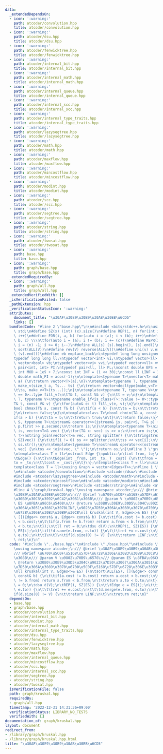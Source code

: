 ```yaml
---
data:
  _extendedDependsOn:
  - icon: ':warning:'
    path: atcoder/convolution.hpp
    title: atcoder/convolution.hpp
  - icon: ':warning:'
    path: atcoder/dsu.hpp
    title: atcoder/dsu.hpp
  - icon: ':warning:'
    path: atcoder/fenwicktree.hpp
    title: atcoder/fenwicktree.hpp
  - icon: ':warning:'
    path: atcoder/internal_bit.hpp
    title: atcoder/internal_bit.hpp
  - icon: ':warning:'
    path: atcoder/internal_math.hpp
    title: atcoder/internal_math.hpp
  - icon: ':warning:'
    path: atcoder/internal_queue.hpp
    title: atcoder/internal_queue.hpp
  - icon: ':warning:'
    path: atcoder/internal_scc.hpp
    title: atcoder/internal_scc.hpp
  - icon: ':warning:'
    path: atcoder/internal_type_traits.hpp
    title: atcoder/internal_type_traits.hpp
  - icon: ':warning:'
    path: atcoder/lazysegtree.hpp
    title: atcoder/lazysegtree.hpp
  - icon: ':warning:'
    path: atcoder/math.hpp
    title: atcoder/math.hpp
  - icon: ':warning:'
    path: atcoder/maxflow.hpp
    title: atcoder/maxflow.hpp
  - icon: ':warning:'
    path: atcoder/mincostflow.hpp
    title: atcoder/mincostflow.hpp
  - icon: ':warning:'
    path: atcoder/modint.hpp
    title: atcoder/modint.hpp
  - icon: ':warning:'
    path: atcoder/scc.hpp
    title: atcoder/scc.hpp
  - icon: ':warning:'
    path: atcoder/segtree.hpp
    title: atcoder/segtree.hpp
  - icon: ':warning:'
    path: atcoder/string.hpp
    title: atcoder/string.hpp
  - icon: ':warning:'
    path: atcoder/twosat.hpp
    title: atcoder/twosat.hpp
  - icon: ':warning:'
    path: base.hpp
    title: base.hpp
  - icon: ':warning:'
    path: graph/base.hpp
    title: graph/base.hpp
  _extendedRequiredBy:
  - icon: ':warning:'
    path: graph/all.hpp
    title: graph/all.hpp
  _extendedVerifiedWith: []
  _isVerificationFailed: false
  _pathExtension: hpp
  _verificationStatusIcon: ':warning:'
  attributes:
    document_title: "\u30AF\u30E9\u30B9\u30AB\u30EB\u6CD5"
    links: []
  bundledCode: "#line 2 \"base.hpp\"\n\n#include <bits/stdc++.h>\n\nusing namespace\
    \ std;\n#define SZ(x) (int) (x).size()\n#define REP(i, n) for(int i = 0; i < (n);\
    \ i++)\n#define FOR(i, a, b) for(auto i = (a); i < (b); i++)\n#define For(i, a,\
    \ b, c) \\\n\tfor(auto i = (a); i != (b); i += (c))\n#define REPR(i, n) for(auto\
    \ i = (n) -1; i >= 0; i--)\n#define ALL(s) (s).begin(), (s).end()\n#define so(V)\
    \ sort(ALL(V))\n#define rev(V) reverse(ALL(V))\n#define uni(v) v.erase(unique(ALL(v)),\
    \ (v).end())\n#define eb emplace_back\n\ntypedef long long unsigned int llu;\n\
    typedef long long ll;\ntypedef vector<int> vi;\ntypedef vector<ll> vll;\ntypedef\
    \ vector<bool> vb;\ntypedef vector<vi> vvi;\ntypedef vector<vll> vvll;\ntypedef\
    \ pair<int, int> PI;\ntypedef pair<ll, ll> PL;\nconst double EPS = 1e-9;\nconst\
    \ int MOD = 1e9 + 7;\nconst int INF = (1 << 30);\nconst ll LINF = 1e18;\nconst\
    \ double math_PI = acos(-1);\n\ntemplate<typename T>\nvector<T> make_v(size_t\
    \ a) {\n\treturn vector<T>(a);\n}\n\ntemplate<typename T, typename... Ts>\nauto\
    \ make_v(size_t a, Ts... ts) {\n\treturn vector<decltype(make_v<T>(ts...))>(\n\
    \t\ta, make_v<T>(ts...));\n}\n\ntemplate<typename T, typename V>\ntypename enable_if<is_class<T>::value\
    \ == 0>::type fill_v(\n\tT& t, const V& v) {\n\tt = v;\n}\n\ntemplate<typename\
    \ T, typename V>\ntypename enable_if<is_class<T>::value != 0>::type fill_v(\n\t\
    T& t, const V& v) {\n\tfor(auto& e: t) fill_v(e, v);\n}\n\ntemplate<class T>\n\
    bool chmax(T& a, const T& b) {\n\tif(a < b) {\n\t\ta = b;\n\t\treturn true;\n\t\
    }\n\treturn false;\n}\n\ntemplate<class T>\nbool chmin(T& a, const T& b) {\n\t\
    if(a > b) {\n\t\ta = b;\n\t\treturn true;\n\t}\n\treturn false;\n}\n\ntemplate<typename\
    \ S, typename T>\nistream& operator>>(istream& is, pair<S, T>& p) {\n\tcin >>\
    \ p.first >> p.second;\n\treturn is;\n}\n\ntemplate<typename T>\nistream& operator>>(istream&\
    \ is, vector<T>& vec) {\n\tfor(T& x: vec) is >> x;\n\treturn is;\n}\n\ntemplate<typename\
    \ T>\nstring join(vector<T>& vec, string splitter) {\n\tstringstream ss;\n\tREP(i,\
    \ SZ(vec)) {\n\t\tif(i != 0) ss << splitter;\n\t\tss << vec[i];\n\t}\n\treturn\
    \ ss.str();\n}\n\ntemplate<typename T>\nostream& operator<<(ostream& os, vector<T>&\
    \ vec) {\n\tos << join(vec, \" \");\n\treturn os;\n}\n#line 3 \"graph/base.hpp\"\
    \ntemplate<class T = ll>\nstruct Edge {\npublic:\n\tint from, to;\n\tT cost;\n\
    \tEdge() {\n\t}\n\tEdge(int _from, int _to, T _cost) {\n\t\tfrom = _from;\n\t\t\
    to = _to;\n\t\tcost = _cost;\n\t}\n};\ntemplate<class T = ll>\nusing Edges = vector<Edge<T>>;\n\
    template<class T = ll>\nusing Graph = vector<Edges<T>>;\n#line 1 \"atcoder/all\"\
    \n#include <atcoder/convolution>\n#include <atcoder/dsu>\n#include <atcoder/fenwicktree>\n\
    #include <atcoder/lazysegtree>\n#include <atcoder/math>\n#include <atcoder/maxflow>\n\
    #include <atcoder/mincostflow>\n#include <atcoder/modint>\n#include <atcoder/scc>\n\
    #include <atcoder/segtree>\n#include <atcoder/string>\n#include <atcoder/twosat>\n\
    #line 4 \"graph/kruskal.hpp\"\nusing namespace atcoder;\n/// @brief \u30AF\u30E9\
    \u30B9\u30AB\u30EB\u6CD5\n\n/// @brief \u6700\u5C0F\u5168\u57DF\u6728\u306E\u30B3\
    \u30B9\u30C8\u3092\u6C42\u3081\u308B\n/// @param V \u9802\u70B9\u6570\n/// @param\
    \ ES \u8FBA\u96C6\u5408\n/// @return \u30B0\u30E9\u30D5\u304C\u9023\u7D50\u3067\
    \u306A\u3051\u308C\u3070LINF,\u9023\u7D50\u306A\u3089\u3070\u6700\u5C0F\u5168\u57DF\
    \u6728\u306E\u30B3\u30B9\u30C8\nll kruskal(int V, Edges<>& ES) {\n\tsort(ALL(ES),\
    \ [](Edge<> const& a, Edge<> const& b) {\n\t\tif(a.cost != b.cost) return a.cost\
    \ < b.cost;\n\t\tif(a.from != b.from) return a.from < b.from;\n\t\treturn a.to\
    \ < b.to;\n\t});\n\tll ret = 0;\n\tdsu d(V);\n\tREP(i, SZ(ES)) {\n\t\tEdge e =\
    \ ES[i];\n\t\tif(!d.same(e.from, e.to)) {\n\t\t\tret += e.cost;\n\t\t\td.merge(e.from,\
    \ e.to);\n\t\t}\n\t}\n\tif(d.size(0) != V) {\n\t\treturn LINF;\n\t}\n\treturn\
    \ ret;\n}\n"
  code: "#include \"../base.hpp\"\n#include \"./base.hpp\"\n#include \"atcoder/all\"\
    \nusing namespace atcoder;\n/// @brief \u30AF\u30E9\u30B9\u30AB\u30EB\u6CD5\n\n\
    /// @brief \u6700\u5C0F\u5168\u57DF\u6728\u306E\u30B3\u30B9\u30C8\u3092\u6C42\u3081\
    \u308B\n/// @param V \u9802\u70B9\u6570\n/// @param ES \u8FBA\u96C6\u5408\n///\
    \ @return \u30B0\u30E9\u30D5\u304C\u9023\u7D50\u3067\u306A\u3051\u308C\u3070LINF,\u9023\
    \u7D50\u306A\u3089\u3070\u6700\u5C0F\u5168\u57DF\u6728\u306E\u30B3\u30B9\u30C8\
    \nll kruskal(int V, Edges<>& ES) {\n\tsort(ALL(ES), [](Edge<> const& a, Edge<>\
    \ const& b) {\n\t\tif(a.cost != b.cost) return a.cost < b.cost;\n\t\tif(a.from\
    \ != b.from) return a.from < b.from;\n\t\treturn a.to < b.to;\n\t});\n\tll ret\
    \ = 0;\n\tdsu d(V);\n\tREP(i, SZ(ES)) {\n\t\tEdge e = ES[i];\n\t\tif(!d.same(e.from,\
    \ e.to)) {\n\t\t\tret += e.cost;\n\t\t\td.merge(e.from, e.to);\n\t\t}\n\t}\n\t\
    if(d.size(0) != V) {\n\t\treturn LINF;\n\t}\n\treturn ret;\n}"
  dependsOn:
  - base.hpp
  - graph/base.hpp
  - atcoder/convolution.hpp
  - atcoder/internal_bit.hpp
  - atcoder/modint.hpp
  - atcoder/internal_math.hpp
  - atcoder/internal_type_traits.hpp
  - atcoder/dsu.hpp
  - atcoder/fenwicktree.hpp
  - atcoder/lazysegtree.hpp
  - atcoder/math.hpp
  - atcoder/maxflow.hpp
  - atcoder/internal_queue.hpp
  - atcoder/mincostflow.hpp
  - atcoder/scc.hpp
  - atcoder/internal_scc.hpp
  - atcoder/segtree.hpp
  - atcoder/string.hpp
  - atcoder/twosat.hpp
  isVerificationFile: false
  path: graph/kruskal.hpp
  requiredBy:
  - graph/all.hpp
  timestamp: '2022-12-31 14:31:36+09:00'
  verificationStatus: LIBRARY_NO_TESTS
  verifiedWith: []
documentation_of: graph/kruskal.hpp
layout: document
redirect_from:
- /library/graph/kruskal.hpp
- /library/graph/kruskal.hpp.html
title: "\u30AF\u30E9\u30B9\u30AB\u30EB\u6CD5"
---
```

